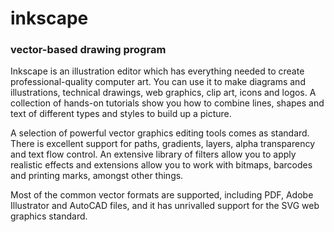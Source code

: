 # inkscape

### vector-based drawing program

Inkscape is an illustration editor which has everything needed to create professional-quality computer art. You can use it to make diagrams and illustrations, technical drawings, web graphics, clip art, icons and logos. A collection of hands-on tutorials show you how to combine lines, shapes and text of different types and styles to build up a picture.

A selection of powerful vector graphics editing tools comes as standard. There is excellent support for paths, gradients, layers, alpha transparency and text flow control. An extensive library of filters allow you to apply realistic effects and extensions allow you to work with bitmaps, barcodes and printing marks, amongst other things.

Most of the common vector formats are supported, including PDF, Adobe Illustrator and AutoCAD files, and it has unrivalled support for the SVG web graphics standard. 
